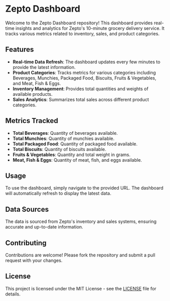 # Zepto Dashboard

Welcome to the Zepto Dashboard repository! This dashboard provides real-time insights and analytics for Zepto's 10-minute grocery delivery service. It tracks various metrics related to inventory, sales, and product categories.

## Features

- **Real-time Data Refresh**: The dashboard updates every few minutes to provide the latest information.
- **Product Categories**: Tracks metrics for various categories including Beverages, Munchies, Packaged Food, Biscuits, Fruits & Vegetables, and Meat, Fish & Eggs.
- **Inventory Management**: Provides total quantities and weights of available products.
- **Sales Analytics**: Summarizes total sales across different product categories.

## Metrics Tracked

- **Total Beverages**: Quantity of beverages available.
- **Total Munchies**: Quantity of munchies available.
- **Total Packaged Food**: Quantity of packaged food available.
- **Total Biscuits**: Quantity of biscuits available.
- **Fruits & Vegetables**: Quantity and total weight in grams.
- **Meat, Fish & Eggs**: Quantity of meat, fish, and eggs available.

## Usage

To use the dashboard, simply navigate to the provided URL. The dashboard will automatically refresh to display the latest data.

## Data Sources

The data is sourced from Zepto's inventory and sales systems, ensuring accurate and up-to-date information.

## Contributing

Contributions are welcome! Please fork the repository and submit a pull request with your changes.

## License

This project is licensed under the MIT License - see the [LICENSE](LICENSE) file for details.

